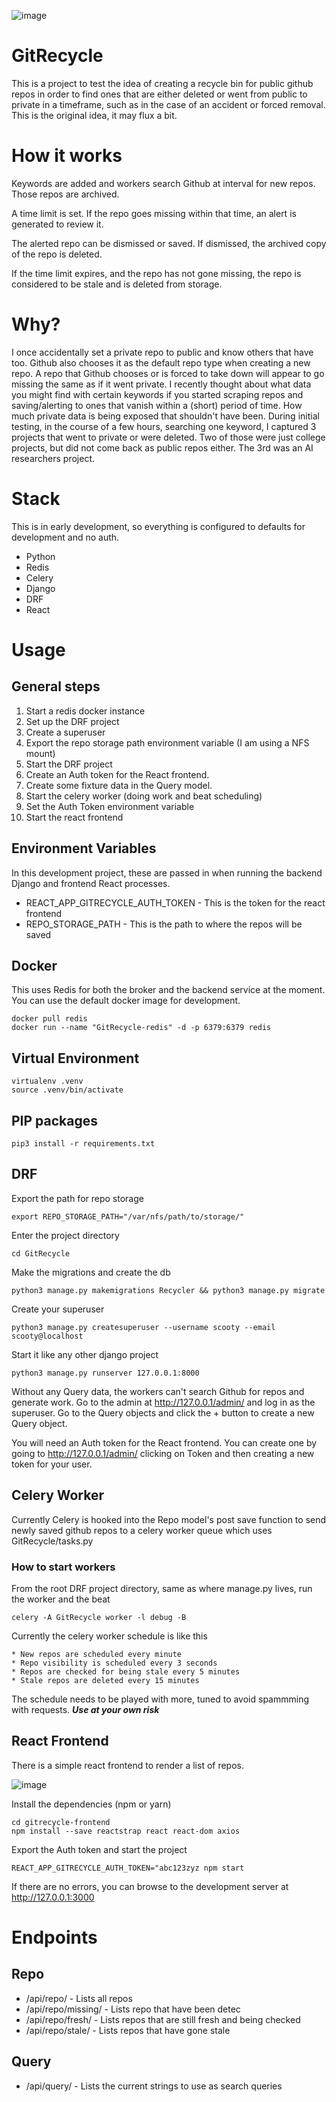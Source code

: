 ![image](https://user-images.githubusercontent.com/46699116/79952710-abddf180-842f-11ea-90ef-425533be91bf.png)

# GitRecycle

This is a project to test the idea of creating a recycle bin for public github repos in order to find ones that are either deleted or went from public to private in a timeframe, such as in the case of an accident or forced removal. This is the original idea, it may flux a bit.

# How it works

Keywords are added and workers search Github at interval for new repos. Those repos are archived.

A time limit is set. If the repo goes missing within that time, an alert is generated to review it.

The alerted repo can be dismissed or saved. If dismissed, the archived copy of the repo is deleted.

If the time limit expires, and the repo has not gone missing, the repo is considered to be stale and is deleted from storage.

# Why?

I once accidentally set a private repo to public and know others that have too. Github also chooses it as the default repo type when creating a new repo. A repo that Github chooses or is forced to take down will appear to go missing the same as if it went private. I recently thought about what data you might find with certain keywords if you started scraping repos and saving/alerting to ones that vanish within a (short) period of time. How much private data is being exposed that shouldn't have been. During initial testing, in the course of a few hours, searching one keyword, I captured 3 projects that went to private or were deleted. Two of those were just college projects, but did not come back as public repos either. The 3rd was an AI researchers project.

# Stack

This is in early development, so everything is configured to defaults for development and no auth.

* Python
* Redis
* Celery
* Django
* DRF
* React

# Usage

## General steps

1. Start a redis docker instance
1. Set up the DRF project
1. Create a superuser 
1. Export the repo storage path environment variable (I am using a NFS mount)
1. Start the DRF project
1. Create an Auth token for the React frontend.
1. Create some fixture data in the Query model.
1. Start the celery worker (doing work and beat scheduling)
1. Set the Auth Token environment variable
1. Start the react frontend

## Environment Variables

In this development project, these are passed in when running the backend Django and frontend React processes.

* REACT_APP_GITRECYCLE_AUTH_TOKEN - This is the token for the react frontend
* REPO_STORAGE_PATH - This is the path to where the repos will be saved

## Docker

This uses Redis for both the broker and the backend service at the moment. You can use the default docker image for development.

`docker pull redis`  
`docker run --name "GitRecycle-redis" -d -p 6379:6379 redis`  

## Virtual Environment

`virtualenv .venv`  
`source .venv/bin/activate`  

## PIP packages

`pip3 install -r requirements.txt`

## DRF

Export the path for repo storage

`export REPO_STORAGE_PATH="/var/nfs/path/to/storage/"`

Enter the project directory

`cd GitRecycle`

Make the migrations and create the db

`python3 manage.py makemigrations Recycler && python3 manage.py migrate`

Create your superuser

`python3 manage.py createsuperuser --username scooty --email scooty@localhost`

Start it like any other django project

`python3 manage.py runserver 127.0.0.1:8000`

Without any Query data, the workers can't search Github for repos and generate work. Go to the admin at http://127.0.0.1/admin/ and log in as the superuser. Go to the Query objects and click the + button to create a new Query object.

You will need an Auth token for the React frontend. You can create one by going to http://127.0.0.1/admin/ clicking on Token and then creating a new token for your user.

## Celery Worker

Currently Celery is hooked into the Repo model's post save function to send newly saved github repos to a celery worker queue which uses GitRecycle/tasks.py

### How to start workers

From the root DRF project directory, same as where manage.py lives, run the worker and the beat

`celery -A GitRecycle worker -l debug -B`

Currently the celery worker schedule is like this
	
	* New repos are scheduled every minute
	* Repo visibility is scheduled every 3 seconds
	* Repos are checked for being stale every 5 minutes
	* Stale repos are deleted every 15 minutes

The schedule needs to be played with more, tuned to avoid spammming with requests. ***Use at your own risk***

## React Frontend

There is a simple react frontend to render a list of repos.

![image](https://user-images.githubusercontent.com/46699116/80047048-3b7fb080-84c1-11ea-9adc-4390d086c036.png)

Install the dependencies (npm or yarn)

`cd gitrecycle-frontend`  
`npm install --save reactstrap react react-dom axios`  

Export the Auth token and start the project

`REACT_APP_GITRECYCLE_AUTH_TOKEN="abc123zyz npm start`

If there are no errors, you can browse to the development server at http://127.0.0.1:3000

# Endpoints

## Repo

*  /api/repo/ - Lists all repos
*  /api/repo/missing/ - Lists repo that have been detec
*  /api/repo/fresh/ - Lists repos that are still fresh and being checked
*  /api/repo/stale/ - Lists repos that have gone stale

## Query

*  /api/query/ - Lists the current strings to use as search queries
